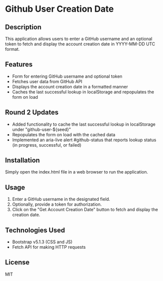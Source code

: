 # Github User Creation Date

## Description
This application allows users to enter a GitHub username and an optional token to fetch and display the account creation date in YYYY-MM-DD UTC format.

## Features
- Form for entering GitHub username and optional token
- Fetches user data from GitHub API
- Displays the account creation date in a formatted manner
- Caches the last successful lookup in localStorage and repopulates the form on load

## Round 2 Updates
- Added functionality to cache the last successful lookup in localStorage under "github-user-${seed}"
- Repopulates the form on load with the cached data
- Implemented an aria-live alert #github-status that reports lookup status (in progress, successful, or failed)

## Installation
Simply open the index.html file in a web browser to run the application.

## Usage
1. Enter a GitHub username in the designated field.
2. Optionally, provide a token for authorization.
3. Click on the "Get Account Creation Date" button to fetch and display the creation date.

## Technologies Used
- Bootstrap v5.1.3 (CSS and JS)
- Fetch API for making HTTP requests

## License
MIT